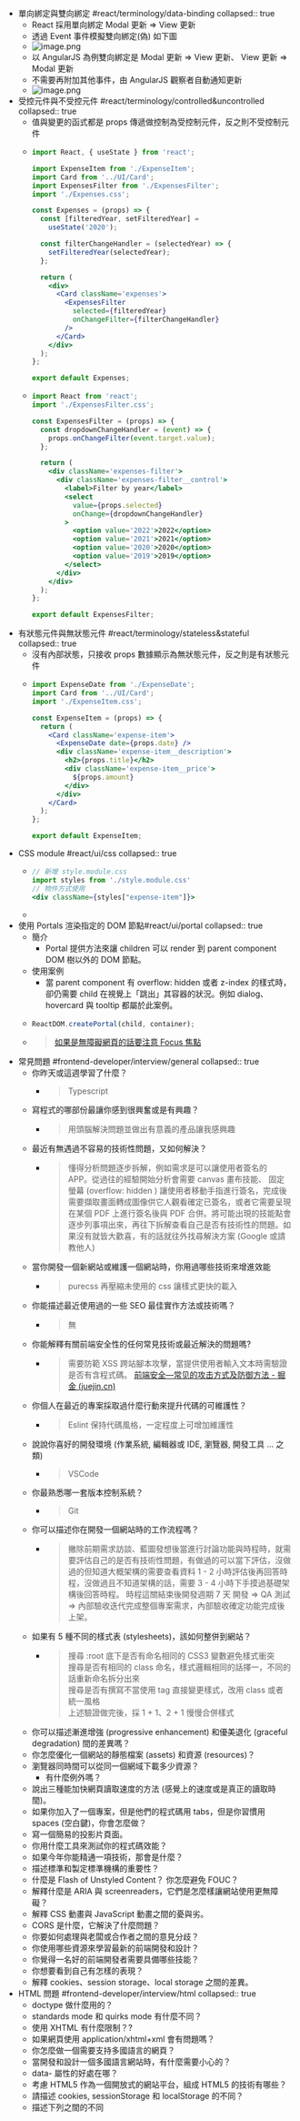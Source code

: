 - 單向綁定與雙向綁定 #react/terminology/data-binding
  collapsed:: true
	- React 採用單向綁定 Modal 更新 => View 更新
	- 透過 Event 事件模擬雙向綁定(偽) 如下圖
	- ![image.png](../assets/image_1666062577302_0.png)
	- 以 AngularJS 為例雙向綁定是 Modal 更新 => View 更新、 View 更新 => Modal 更新
	- 不需要再附加其他事件，由 AngularJS 觀察者自動通知更新
	- ![image.png](../assets/image_1666080904149_0.png)
- 受控元件與不受控元件 #react/terminology/controlled&uncontrolled
  collapsed:: true
	- 值與變更的函式都是 props 傳遞做控制為受控制元件，反之則不受控制元件
	- ```jsx
	  import React, { useState } from 'react';
	  
	  import ExpenseItem from './ExpenseItem';
	  import Card from '../UI/Card';
	  import ExpensesFilter from './ExpensesFilter';
	  import './Expenses.css';
	  
	  const Expenses = (props) => {
	    const [filteredYear, setFilteredYear] =
	      useState('2020');
	  
	    const filterChangeHandler = (selectedYear) => {
	      setFilteredYear(selectedYear);
	    };
	  
	    return (
	      <div>
	        <Card className='expenses'>
	          <ExpensesFilter
	            selected={filteredYear}
	            onChangeFilter={filterChangeHandler}
	          />
	        </Card>
	      </div>
	    );
	  };
	  
	  export default Expenses;
	  ```
	- ```jsx
	  import React from 'react';
	  import './ExpensesFilter.css';
	  
	  const ExpensesFilter = (props) => {
	    const dropdownChangeHandler = (event) => {
	      props.onChangeFilter(event.target.value);
	    };
	  
	    return (
	      <div className='expenses-filter'>
	        <div className='expenses-filter__control'>
	          <label>Filter by year</label>
	          <select
	            value={props.selected}
	            onChange={dropdownChangeHandler}
	          >
	            <option value='2022'>2022</option>
	            <option value='2021'>2021</option>
	            <option value='2020'>2020</option>
	            <option value='2019'>2019</option>
	          </select>
	        </div>
	      </div>
	    );
	  };
	  
	  export default ExpensesFilter;
	  ```
- 有狀態元件與無狀態元件 #react/terminology/stateless&stateful
  collapsed:: true
	- 沒有內部狀態，只接收 props 數據顯示為無狀態元件，反之則是有狀態元件
	- ```jsx
	  import ExpenseDate from './ExpenseDate';
	  import Card from '../UI/Card';
	  import './ExpenseItem.css';
	  
	  const ExpenseItem = (props) => {
	    return (
	      <Card className='expense-item'>
	        <ExpenseDate date={props.date} />
	        <div className='expense-item__description'>
	          <h2>{props.title}</h2>
	          <div className='expense-item__price'>
	            ${props.amount}
	          </div>
	        </div>
	      </Card>
	    );
	  };
	  
	  export default ExpenseItem;
	  ```
- CSS module #react/ui/css
  collapsed:: true
	- ```jsx
	  // 新增 style.module.css
	  import styles from './style.module.css'
	  // 物件方式使用
	  <div className={styles["expense-item"]}>
	  ```
	-
- 使用 Portals 渲染指定的 DOM 節點#react/ui/portal
  collapsed:: true
	- 簡介
		- Portal 提供方法來讓 children 可以 render 到 parent component DOM 樹以外的 DOM 節點。
	- 使用案例
		- 當 parent component 有 overflow: hidden 或者 z-index 的樣式時，卻仍需要 child 在視覺上「跳出」其容器的狀況。例如 dialog、hovercard 與 tooltip 都屬於此案例。
	- ```jsx
	  ReactDOM.createPortal(child, container);
	  ```
	- > [如果是無障礙網頁的話要注意 Focus 焦點](https://zh-hant.reactjs.org/docs/accessibility.html#programmatically-managing-focus)
- 常見問題 #frontend-developer/interview/general
  collapsed:: true
	- 你昨天或這週學習了什麼？
		- > Typescript
	- 寫程式的哪部份最讓你感到很興奮或是有興趣？
		- > 用頭腦解決問題並做出有意義的產品讓我感興趣
	- 最近有無遇過不容易的技術性問題，又如何解決？
		- > 懂得分析問題逐步拆解，例如需求是可以讓使用者簽名的 APP。從過往的經驗開始分析會需要 canvas 畫布技能、 固定螢幕 (overflow: hidden ) 讓使用者移動手指進行簽名，完成後需要擷取畫面轉成圖像供它人觀看確定已簽名，或者它需要呈現在某個 PDF 上進行簽名後與 PDF 合併。將可能出現的技能點會逐步列事項出來，再往下拆解查看自己是否有技術性的問題。如果沒有就皆大歡喜，有的話就往外找尋解決方案 (Google 或請教他人)
	- 當你開發一個新網站或維護一個網站時，你用過哪些技術來增進效能
		- > purecss 再壓縮未使用的 css 讓樣式更快的載入
	- 你能描述最近使用過的一些 SEO 最佳實作方法或技術嗎？
		- > 無
	- 你能解釋有關前端安全性的任何常見技術或最近解決的問題嗎?
		- > 需要防範 XSS 跨站腳本攻擊，當提供使用者輸入文本時需驗證是否有含程式碼。
		  > [前端安全—常见的攻击方式及防御方法 - 掘金 (juejin.cn)](https://juejin.cn/post/6981348663298064397)
	- 你個人在最近的專案採取過什麼行動來提升代碼的可維護性？
		- > Eslint 保持代碼風格，一定程度上可增加維護性
	- 說說你喜好的開發環境 (作業系統, 編輯器或 IDE, 瀏覽器, 開發工具 … 之類)
		- > VSCode
	- 你最熟悉哪一套版本控制系統？
		- > Git
	- 你可以描述你在開發一個網站時的工作流程嗎？
		- > 撇除前期需求訪談、藍圖發想後當進行討論功能與時程時，就需要評估自己的是否有技術性問題，有做過的可以當下評估，沒做過的但知道大概架構的需要查看資料 1 - 2 小時評估後再回答時程，沒做過且不知道架構的話，需要 3 - 4 小時下手摸過基礎架構後回答時程。
		  > 時程這關結束後開發週期 7 天 開發 => QA 測試 => 內部驗收迭代完成整個專案需求，內部驗收確定功能完成後上架。
	- 如果有 5 種不同的樣式表 (stylesheets)，該如何整併到網站？
		- > 搜尋 :root 底下是否有命名相同的 CSS3 變數避免樣式衝突  
		  > 搜尋是否有相同的 class 命名，樣式邏輯相同的話擇一，不同的話重新命名拆分出來  
		  > 搜尋是否有撰寫不當使用 tag 直接變更樣式，改用 class 或者統一風格  
		  > 上述驗證做完後，採 1 + 1、2 + 1 慢慢合併樣式
	- 你可以描述漸進增強 (progressive enhancement) 和優美退化 (graceful degradation) 間的差異嗎？
	- 你怎麼優化一個網站的靜態檔案 (assets) 和資源 (resources)？
	- 瀏覽器同時間可以從同一個網域下載多少資源？
		- 有什麼例外嗎？
	- 說出三種能加快網頁讀取速度的方法 (感覺上的速度或是真正的讀取時間)。
	- 如果你加入了一個專案，但是他們的程式碼用 tabs，但是你習慣用 spaces (空白鍵)，你會怎麼做？
	- 寫一個簡易的投影片頁面。
	- 你用什麼工具來測試你的程式碼效能？
	- 如果今年你能精通一項技術，那會是什麼？
	- 描述標準和製定標準機構的重要性？
	- 什麼是 Flash of Unstyled Content？ 你怎麼避免 FOUC？
	- 解釋什麼是 ARIA 與 screenreaders，它們是怎麼樣讓網站使用更無障礙？
	- 解釋 CSS 動畫與 JavaScript 動畫之間的憂與劣。
	- CORS 是什麼，它解決了什麼問題？
	- 你要如何處理與老闆或合作者之間的意見分歧？
	- 你使用哪些資源來學習最新的前端開發和設計？
	- 你覺得一名好的前端開發者需要具備哪些技能？
	- 你想要看到自己有怎樣的表現？
	- 解釋 cookies、session storage、local storage 之間的差異。
- HTML 問題 #frontend-developer/interview/html
  collapsed:: true
	- doctype 做什麼用的？
	- standards mode 和 quirks mode 有什麼不同？
	- 使用 XHTML 有什麼限制？?
	- 如果網頁使用 application/xhtml+xml 會有問題嗎？
	- 你怎麼做一個需要支持多國語言的網頁？
	- 當開發和設計一個多國語言網站時，有什麼需要小心的？
	- data- 屬性的好處在哪？
	- 考慮 HTML5 作為一個開放式的網站平台，組成 HTML5 的技術有哪些？
	- 請描述 cookies, sessionStorage 和 localStorage 的不同？
	- 描述下列之間的不同 <script>, <script async> & <script defer>。
	- 為什麼把 CSS <link> 放在 `<head></head>` 之間，與將 JS <script> 放在 </body> 之前是個較好的主意？有什麼例外情形嗎？
	- 什麼是漸進式呈現？
	- 有用過 HTML 樣板語言（template languages）嗎？
	- Why you would use a attribute in an image tag? Explain the process the browser uses when evaluating the content of this attribute.srcset
	- What is the difference between and ?`canvas` `svg`
	- What are empty elements in HTML
- CSS 問題 #frontend-developer/interview/css
	- 舉出至少 3 種垂直置中的方式
	- CSS 的 class 和 ID 兩者有何差異？
	- 描述 “resetting” 和 “normalizing” 的差異性？你會選擇哪一種，為什麼選擇它？
	- 描述 Floats 並解釋如何運作。
	- Describe pseudo-elements and discuss what they are used for.
	- 描述 z-index 並且描述堆疊內容 (stacking context) 如何形成。
	- 解釋 BFC(Block Formatting Context) 是什麼、如何運作的。
	- 有哪些不同的 clearing 技術？哪個適用在哪種內容上？
	- 描述 CSS sprites, 你如何實作在網頁或網站上？
	- 你最喜愛的圖片取代技術是什麼？你什麼時候會用到？
	- 針對各瀏覽器制定的樣式表（browser-specific styling），你的做法是？
	- 你怎麼讓你的網頁支援有功能限制的瀏覽器？
		- 你會使用什麼樣的技術/流程 ？
	- 有什麼方法來隱藏網頁的內容？ (只顯示在 screen readers)？
	- 你使用過 grid system 嗎？如果有的話？你較推薦哪個？
	- 你曾經實作 media queries 或是 mobile specific (手機規格的) layouts/CSS?
	- 你熟悉任何有關 SVG 嗎？
	- Can you give an example of an property other than ? `@mediascreen`
	- 你如何優化你的網頁以利於列印？
	- 在寫高效的 CSS 時，有什麼要注意的？
	- 使用 CSS preprocessors 的優點和缺點是什麼？ (Sass, Compass, Stylus, LESS)
		- 描述你使用過的喜歡和不喜歡的 CSS preprocessors。
	- 你如何使用非標準字體來實作網頁設計？
	- 解釋瀏覽器如何按照 CSS selector 找到對應的 element。
	- 解釋你所認知的 box model，以及你如何在 CSS 告訴瀏覽器使用不同 box model 來呈現圖層？
	- 請解釋 \* { box-sizing: border-box; }？並且說明使用它的好處？
	- 請列出您記憶中 display 屬性的全部值。
	- 請說明 inline 和 inline-block 的差異性？
	- 請說明 relative、fixed、absolute 和 static 元件差異性？
	- ‘C’ 在 CSS 中代表層疊。樣式的優先級（舉出範例）？如何利用這項功能？
	- 你目前有使用哪一套 CSS Framework 在開發環境或產品線上？
		- 如果有，請問是哪一套，並且描述如果改善或提昇 CSS Framework？
	- 請問你有使用過 CSS Flexbox 或 Grid specs？
		- 有什麼區別 ?? 你何種情況會使用其中一種
	- 如何區分 responsive design 與 adaptive design 有何不同？
	- 你曾經使用過 retina graphics？如果有，是在什麼時機以及用了什麼技術？
	- 為什麼會用 translate() 代替 aboslute positioning，或者用 absolute positioning 代替 translate？為什麼要這樣？
	- Can you explain the difference between coding a web site to be responsive versus using a mobile-first strategy?
	- How is clearfix css property useful?
	- Can you explain the difference between px, em and rem as they relate to font sizing?
	- Can you give an example of a pseudo class? Can you provide an example use case for a pseudo class?
- JS 問題 #frontend-developer/interview/js
  collapsed:: true
	- 描述 event delegation。
	- 描述 this 如何在 JavaScript 中運作。
		- 說明 ES6 有哪些改變 this 的方法，有何不同
	- 描述 prototypal inheritance 如何運作？
	- 你如何測試你的 JavaScript？
	- AMD vs. CommonJS?
	- 解釋下列程式碼為什麼不是 IIFE: (Immediately Invoked Function Expression,立即函式)
		- ```js
		  function foo(){ }();
		  ```
		- 需要修改那裡使它成為 IIFE?
	- null、undefined 和 undeclared 變數之間有什麼差異？
		- 你如何檢查？
	- 什麼是 closure, 如何/為什麼使用?
	- What language constructions do you use for iterating over object properties and array items?
	- Can you describe the main difference between the loop and methods and why you would pick one versus the other?Array.forEach()Array.map()
	- anonymous functions 典型的使用時機？
	- 你如何架構你的程式碼？ (module pattern, classical inheritance?)
	- host objects 和 native objects 有何不同？
	- `function Person(){}`、`var person = Person()`和` var person = new Person()`之間有何不同？
	- Explain the differences on the usage of between and `function foo() {}` `var foo = function() {}`
	- .call 和 .apply 有何不同？
	- 描述 Function.prototype.bind?
	- 你什麼時候優化你的程式？
	- 你什麼情況會使用 document.write()？
		- 多數的廣告產生仍然使用 document.write() 雖然這樣用會令人皺眉
	- feature detection, feature inference, 和使用 UA string 有什麼不同？
	- 盡可能的詳述描述 AJAX。
	- 描述 JSONP 如何運作 (且為何它不是真正的 AJAX)。
	- 你是用過 JavaScript templating (樣板) ？
		- 如果有的話，你有用過哪些 libraries？ (Mustache.js, Handlebars … 等)
	- 描述 “hoisting”
	- 描述 event bubbling.
	- 描述 event capturing.
	- “attribute” 和 “property” 的不同？
	- 為什麼擴展 JavaScript 內建的 objects 不是個好方法？
	- document load event 和 document ready event 有什麼不同？
	- == 和 === 有什麼不同？
	- 描述 JavaScript 的 same-origin policy (同源策略)
	- 實作如下程式:
	  
	  ```js
	  duplicate([1, 2, 3, 4, 5]); // [1,2,3,4,5,1,2,3,4,5]
	  ```
	- Ternary expression 怎麼來的, “Ternary” 的意思是什麼？
	- 什麼是 "use strict";? 使用他的優點和缺點是什麼？
	- 建個數到 100 的迴圈，當數字是 3 的倍數時輸出 “fizz”，當數字是 5 的倍數時輸出 "buzz"，當數字同時是 3 與 5 的倍數時輸出 “fizzbuzz”。
	- What are the differences between variables created using , or ? `let` `var` `const`
	- What are the differences between ES6 class and ES5 function constructors?
	- 為什麼保持網站的全域(global scope)原樣是一個好做法？
	- 為什麼要用 load 事件？有什麼缺點嗎？有其他選擇嗎？又為何選擇它？
	  解釋什麼是 single page app，並怎麼讓它對 SEO 更友善。
	- 你對 Promises 的經驗？有用過相關的補強（ployfills）嗎？
	- Promises 之於 callbacks 的優劣？
	- JavaScript 轉譯器（transpiler）的優缺點？
	- 你用什麼工具或技巧來做 JavaScript debug?
	- 你都用什麼對 object properties 與 array 進行迭代？
	- 解釋 mutable 與 immutable objects 之間的不同。
		- 舉個 immutable 在 JavaScript 中例子？
		- immutability 的憂劣？
		- 如何達成 immutability？
	- 解釋同步（synchronous）與非同步（asynchronous）函式之間的差異。
	- Event loop 是什麼？
		- call stack 與 task queue 之間的不同？
	- Can you offer a use case for the new arrow function syntax? How does this new syntax differ from other functions? `=>`
	- What advantage is there for using the arrow syntax for a method in a constructor?
	- What is the definition of a higher-order function?
	- Can you give an example for destructuring an object or an array?
	- Can you give an example of generating a string with ES6 Template Literals?
	- Can you give an example of a curry function and why this syntax offers an advantage?
	- What are the benefits of using and how is it different from ? `spread` `syntaxrest` `syntax`
	- How can you share code between files?
	- Why you might want to create static class members?
	- What is the difference between and loops in JavaScript? `while` `do-while`
	- What is a promise? Where and how would you use promise?
	- Discuss how you might use Object Oriented Programming principles when coding with JavaScript.
	- What will be returned by each of these?
	  
	  ```js
	  console.log('hello' || 'world');
	  console.log('foo' && 'bar');
	  ```
- 測試問題 #frontend-developer/interview/test
  collapsed:: true
	- 寫測試有什麼好壞？
	- 都用什麼工具測試代碼是否能運作？
	- Unit test 與 functional/integration 間的不同？
	- 監控代碼風格 linting 工具的用途是？
	- What are some of the testing best practices?
- 效能問題 #frontend-developer/interview/performance
  collapsed:: true
	- 你都用什麼工具尋找效能上的臭蟲？
	- 有哪些方法可改善網站在 scrolling 效能？
	- 解釋 layout, painting 與 compositing 的不同。（瀏覽器在 render 上的效能問題）
- 網路問題 #frontend-developer/interview/network
  collapsed:: true
	- 傳統上為什麼用多個域名來放置網站資源會比較好？
	- 請詳細描述當您在網址列打入網址開始到最後網頁呈現在螢幕前的整個流程。
	- What are the differences between Long-Polling, Websockets and Server-Sent Events?
	- Long-Polling, Websockets, SSE (Server-Sent Event) 之間有什麼差異？
		- 請描述下列 request 和 response headers：
		- Diff. between Expires, Date, Age and If-Modified-…
		- DNT
		- Cache-Control
		- Transfer-Encoding
		- ETag
		- X-Frame-Options
	- 列出所有你知道的 HTTP 操作，並詳加解釋。
	- http 與 https 差異
	- What is domain pre-fetching and how does it help with performance?
	- What is a CDN and what is the benefit of using one?
- 程式碼問題 #frontend-developer/interview/code
  collapsed:: true
	- 問題 : foo 值是什麼
	- ```js
	  var foo = 10 + '20';
	  ```
	- 問題 : 下面程式會輸出什麼 ?
	- ```js
	  console.log(0.1 + 0.2 == 0.3);
	  ```
	- 問題 : 實作符合下面的函式
	- ```js
	  add(2, 5); // 7
	  add(2)(5); // 7
	  ```
	- 問題 : 下面的 statement(陳述式) 會回傳什麼？
	- ```js
	  "i'm a lasagna hog".split('').reverse().join('');
	  ```
	- 問題 : window.foo 的值是什麼？
	- ```js
	  window.foo || (window.foo = 'bar');
	  ```
	- 問題 : 下面的兩個 alerts 的結果會是什麼？
	- ```js
	  var foo = 'Hello';
	  (function () {
	    var bar = ' World';
	    alert(foo + bar);
	  })();
	  alert(foo + bar);
	  ```
	- 問題 : 下面 foo.length 的值是什麼？
	- ```js
	  var foo = [];
	  foo.push(1);
	  foo.push(2);
	  ```
	- 問題 : 下面 foo.x 的值是什麼？
	- ```js
	  var foo = { n: 1 };
	  var bar = foo;
	  foo.x = foo = { n: 2 };
	  ```
	- 問題 : 下面這段 console 會印出什麼？
	- ```js
	  console.log('one');
	  setTimeout(function () {
	    console.log('two');
	  }, 0);
	  Promise.resolve().then(function () {
	    console.log('three');
	  });
	  console.log('four');
	  ```
	- 問題 : 下面 4 個 promise 有何區別 ?
	- ```js
	  doSomething().then(function () {
	    return doSomethingElse();
	  });
	  
	  doSomething().then(function () {
	    doSomethingElse();
	  });
	  
	  doSomething().then(doSomethingElse());
	  
	  doSomething().then(doSomethingElse);
	  ```
	- 問題 : 下面 console 會印出什麼 ? 為什麼 ?
	- ```js
	  (function () {
	    var a = (b = 3);
	  })();
	  
	  console.log('a defined? ' + (typeof a !== 'undefined'));
	  console.log('b defined? ' + (typeof b !== 'undefined'));
	  ```
	- 問題 : 下面兩個函數會返回相同的東西嗎? 為什麼會 & 為什麼不會 ?
	- ```js
	  function foo1() {
	    return {
	      bar: 'hello',
	    };
	  }
	  
	  function foo2() {
	    return;
	    {
	      bar: 'hello';
	    }
	  }
	  ```
- 有趣問題 #frontend-developer/interview/bizarre
  collapsed:: true
	- 你最近寫過最酷的專案是？
	- 你使用的開發工具中，你最喜歡的部分是什麼？
	- 誰在前端社區激勵了你
	- 你有任何的 pet projects (個人開發的小專案)？ 什麼樣的？
-